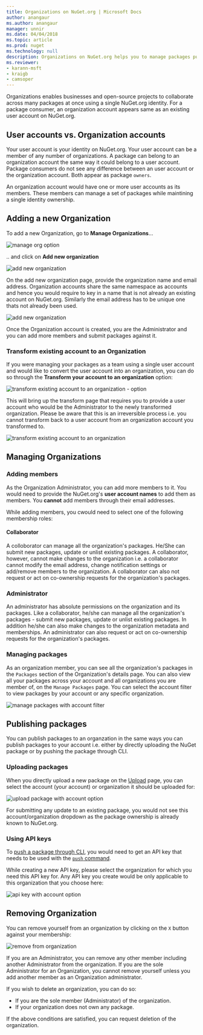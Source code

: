 ```yaml
---
title: Organizations on NuGet.org | Microsoft Docs
author: anangaur
ms.author: anangaur
manager: unnir
ms.date: 04/04/2018
ms.topic: article
ms.prod: nuget
ms.technology: null
description: Organizations on NuGet.org helps you to manage packages published by group or in a team, company environment.
ms.reviewer:
- karann-msft
- kraigb
- camsoper
---
```


Organizations enables businesses and open-source projects to collaborate across many packages at once using a single NuGet.org identity. For a package consumer, an organization account appears same as an existing user account on NuGet.org. 

## User accounts vs. Organization accounts
Your user account is your identity on NuGet.org. Your user account can be a member of any number of organizations. A package can belong to an organization account the same way it could belong to a user account. Package consumers do not see any difference between an user account or the organization account. Both appear as package `owners`.

An organization account would have one or more user accounts as its members. These members can manage a set of packages while maintining a single identity ownership. 

## Adding a new Organization

To add a new Organization, go to **Manage Organizations**... 

![manage org option](./media/org-manage-option.png)

.. and click on **Add new organization**

![add new organization](./media/org-add-new-option.png)

On the add new organization page, provide the organization name and email address. Organization accounts share the same namespace as accounts and hence you would require to key in a name that is not already an existing account on NuGet.org. Similarly the email address has to be unique one thats not already been used.


![add new organization](./media/org-add-new-page.png)

Once the Organization account is created, you are the Administrator and you can add more members and submit packages against it.

### Transform existing account to an Organization
If you were managing your packages as a team using a single user account and would like to convert the user account into an organization, you can do so through the **Transform your account to an organization** option:

![transform existing account to an organization - option](./media/org-transform-option.png)

This will bring up the transform page that requires you to provide a user account who would be the Administrator to the newly transformed organization. Please be aware that this is an irreversible process i.e. you cannot transform back to a user account from an organization account you transformed to.

![transform existing account to an organization](./media/org-transform-page.png)

## Managing Organizations 

### Adding members
As the Organization Administrator, you can add more members to it. You would need to provide the NuGet.org's **user account names** to add them as members. You **cannot** add members through their email addresses.

While adding members, you cwould need to select one of the following membership roles:

#### Collaborator
A colloborator can manage all the organization's packages. He/She can submit new packages, update or unlist existing packages. A collaborator, however, cannot make changes to the organization i.e. a collaborator cannot modify the email address, change notification settings or add/remove members to the organization. A collaborator can also not request or act on co-ownership requests for the organization's packages. 

### Administrator
An administrator has absolute permissions on the organization and its packages. Like a collaborator, he/she can manage all the organization's packages - submit new packages, update or unlist existing packages. In addition he/she can also make changes to the organization metadata and memberships. An administrator can also request or act on co-ownership requests for the organization's packages.

### Managing packages
As an organization member, you can see all the organization's packages in the `Packages` section of the Organization's details page. You can also view all your packages across your account and all organizations you are member of, on the `Manage Packages` page. You can select the account filter to view packages by your account or any specific organization.

![manage packages with account filter](./media/org-manage-packages-option.png)

## Publishing packages
You can publish packages to an organzation in the same ways you can publish packages to your account i.e. either by directly uploading the NuGet package or by pushing the package through CLI.

### Uploading packages
When you directly upload a new package on the [Upload](https://www.nuget.org/packages/manage/upload) page, you can select the account (your account) or organization it should be uploaded for:

![upload package with account option](./media/org-upload-option.png)

For submitting any update to an existing package, you would not see this account/organization dropdown as the package ownership is already known to NuGet.org.

### Using API keys
To [push a package through CLI](https://docs.microsoft.com/en-us/nuget/create-packages/publish-a-package#command-line), you would need to get an API key that needs to be used with the [`push` command](https://docs.microsoft.com/en-us/nuget/tools/cli-ref-push). 

While creating a new API key, please select the organization for which you need this API key for. Any API key you create would be only applicable to this organization that you choose here:

![api key with account option](./media/org-apikey-option.png)

## Removing Organization
You can remove yourself from an organization by clicking on the `X` button against your membership:

![remove from organization](./media/org-remove-self-option.png)

If you are an Administrator, you can remove any other member including another Administrator from the organization. If you are the sole Administrator for an Organization, you cannot remove yourself unless you add another member as an Organization administrator.

If you wish to delete an organization, you can do so:
* If you are the sole member (Administrator) of the organization.
* If your organization does not own any package.

If the above conditions are satisfied, you can request deletion of the organization. 

